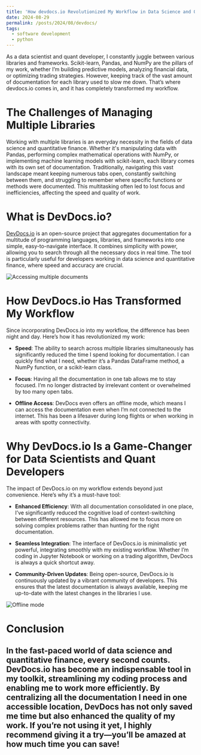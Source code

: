 ```yaml
---
title: 'How devdocs.io Revolutionized My Workflow in Data Science and Quantitative Finance'
date: 2024-08-29
permalink: /posts/2024/08/devdocs/
tags:
  - software development
  - python
---
```


As a data scientist and quant developer, I constantly juggle between various libraries and frameworks. Scikit-learn, Pandas, and NumPy are the pillars of my work, whether I’m building predictive models, analyzing financial data, or optimizing trading strategies. However, keeping track of the vast amount of documentation for each library used to slow me down. That’s where devdocs.io comes in, and it has completely transformed my workflow.

The Challenges of Managing Multiple Libraries
======

Working with multiple libraries is an everyday necessity in the fields of data science and quantitative finance. Whether it's manipulating data with Pandas, performing complex mathematical operations with NumPy, or implementing machine learning models with scikit-learn, each library comes with its own set of documentation. Traditionally, navigating this vast landscape meant keeping numerous tabs open, constantly switching between them, and struggling to remember where specific functions or methods were documented. This multitasking often led to lost focus and inefficiencies, affecting the speed and quality of work.

What is DevDocs.io?
======

[DevDocs.io](https://devdocs.io) is an open-source project that aggregates documentation for a multitude of programming languages, libraries, and frameworks into one simple, easy-to-navigate interface. It combines simplicity with power, allowing you to search through all the necessary docs in real time. The tool is particularly useful for developers working in data science and quantitative finance, where speed and accuracy are crucial.

![Accessing multiple documents](https://quantfin.net/images/blogs/multi-docs.gif)

How DevDocs.io Has Transformed My Workflow
======

Since incorporating DevDocs.io into my workflow, the difference has been night and day. Here’s how it has revolutionized my work:

- **Speed**: The ability to search across multiple libraries simultaneously has significantly reduced the time I spend looking for documentation. I can quickly find what I need, whether it’s a Pandas DataFrame method, a NumPy function, or a scikit-learn class.

- **Focus**: Having all the documentation in one tab allows me to stay focused. I’m no longer distracted by irrelevant content or overwhelmed by too many open tabs.

- **Offline Access**: DevDocs even offers an offline mode, which means I can access the documentation even when I’m not connected to the internet. This has been a lifesaver during long flights or when working in areas with spotty connectivity.

Why DevDocs.io Is a Game-Changer for Data Scientists and Quant Developers
======

The impact of DevDocs.io on my workflow extends beyond just convenience. Here’s why it’s a must-have tool:

- **Enhanced Efficiency**: With all documentation consolidated in one place, I’ve significantly reduced the cognitive load of context-switching between different resources. This has allowed me to focus more on solving complex problems rather than hunting for the right documentation.

- **Seamless Integration**: The interface of DevDocs.io is minimalistic yet powerful, integrating smoothly with my existing workflow. Whether I’m coding in Jupyter Notebook or working on a trading algorithm, DevDocs is always a quick shortcut away.

- **Community-Driven Updates**: Being open-source, DevDocs.io is continuously updated by a vibrant community of developers. This ensures that the latest documentation is always available, keeping me up-to-date with the latest changes in the libraries I use.

![Offline mode](https://quantfin.net/images/blogs/offline-mode.gif)

Conclusion
======

In the fast-paced world of data science and quantitative finance, every second counts. DevDocs.io has become an indispensable tool in my toolkit, streamlining my coding process and enabling me to work more efficiently. By centralizing all the documentation I need in one accessible location, DevDocs has not only saved me time but also enhanced the quality of my work. If you’re not using it yet, I highly recommend giving it a try—you’ll be amazed at how much time you can save!
------
